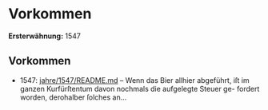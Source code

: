 # Vorkommen

**Ersterwähnung:** 1547

## Vorkommen
- 1547: [jahre/1547/README.md](../jahre/1547/README.md) – Wenn das Bier allhier abgeführt, iſt im ganzen
Kurfürſtentum davon nochmals die aufgelegte Steuer ge-
fordert worden, derohalber ſolches an...
